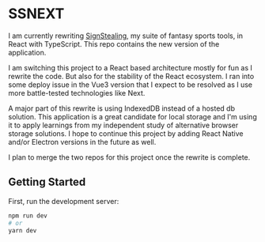 # SSNEXT
I am currently rewriting [SignStealing](https://github.com/n-grubb/signstealing), my suite of fantasy sports tools, in React with TypeScript. This repo contains the new version of the application. 

I am switching this project to a React based architecture mostly for fun as I rewrite the code. But also for the stability of the React ecosystem. I ran into some deploy issue in the Vue3 version that I expect to be resolved as I use more battle-tested technologies like Next.

A major part of this rewrite is using IndexedDB instead of a hosted db solution. This application is a great candidate for local storage and I'm using it to apply learnings from my independent study of alternative browser storage solutions. I hope to continue this project by adding React Native and/or Electron versions in the future as well. 

I plan to merge the two repos for this project once the rewrite is complete.


## Getting Started

First, run the development server:

```bash
npm run dev
# or
yarn dev
```

